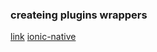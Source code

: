 ### createing plugins wrappers
[link](https://github.com/ionic-team/ionic-native/blob/master/DEVELOPER.md)
[ionic-native](https://github.com/ionic-team/ionic-native)
